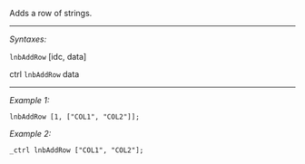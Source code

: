 Adds a row of strings.


---
*Syntaxes:*

`lnbAddRow` [idc, data]

ctrl `lnbAddRow` data

---
*Example 1:*

```sqf
lnbAddRow [1, ["COL1", "COL2"]];
```

*Example 2:*

```sqf
_ctrl lnbAddRow ["COL1", "COL2"];
```